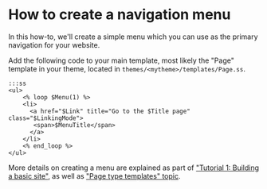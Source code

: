 # How to create a navigation menu

In this how-to, we'll create a simple menu which
you can use as the primary navigation for your website.

Add the following code to your main template,
most likely the "Page" template in your theme,
located in `themes/<mytheme>/templates/Page.ss`.

    :::ss
    <ul> 
    	<% loop $Menu(1) %>	  
    	<li>
          <a href="$Link" title="Go to the $Title page" class="$LinkingMode">
           <span>$MenuTitle</span>
          </a>
        </li> 
     	<% end_loop %> 
    </ul>

More details on creating a menu are explained as part of ["Tutorial 1: Building a basic site"](/tutorials/1-building-a-basic-site), as well as ["Page type templates" topic](/topics/page-type-templates).